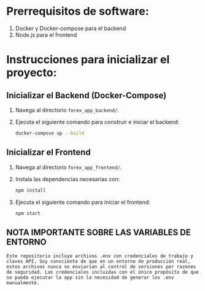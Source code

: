 # Prerrequisitos de software:

1. Docker y Docker-compose para el backend
2. Node.js para el frontend


# Instrucciones para inicializar el proyecto:

## Inicializar el Backend (Docker-Compose)
1. Navega al directorio `forex_app_backend/`.
2. Ejecuta el siguiente comando para construir e iniciar el backend:

   ```bash
   docker-compose up --build
   ```

## Inicializar el Frontend
1. Navega al directorio `forex_app_frontend/`.
2. Instala las dependencias necesarias con:

   ```bash
   npm install
   ```

3. Ejecuta el siguiente comando para iniciar el frontend:

   ```bash
   npm start
   ```

## NOTA IMPORTANTE SOBRE LAS VARIABLES DE ENTORNO
`Este repositorio incluye archivos .env con credenciales de trabajo y claves API. Soy consciente de que en un entorno de producción real, estos archivos nunca se enviarían al control de versiones por razones de seguridad. Las credenciales incluidas con el único propósito de que se pueda ejecutar la app sin la necesidad de generar los .env manualmente.`